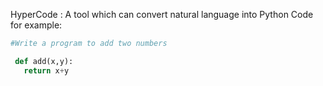 HyperCode : A tool which can convert natural language into Python Code
for example:

```python
#Write a program to add two numbers

 def add(x,y):
   return x+y
 ```
